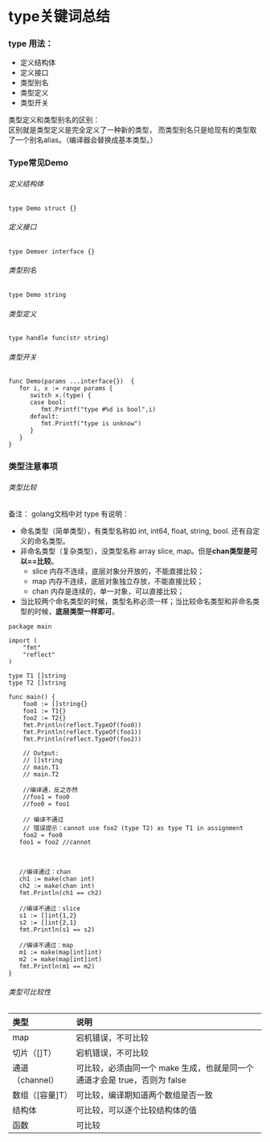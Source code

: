 # type关键词总结

### type 用法：

* 定义结构体
* 定义接口 
* 类型别名 
* 类型定义
* 类型开关

类型定义和类型别名的区别：  
区别就是类型定义是完全定义了一种新的类型，
而类型别名只是给现有的类型取了一个别名alias。（编译器会替换成基本类型。）


### Type常见Demo

###### 定义结构体
```
type Demo struct {}

```

###### 定义接口
```
type Demoer interface {}

```

###### 类型别名
```
type Demo string

```

###### 类型定义
```
type handle func(str string) 

```

###### 类型开关
```
func Demo(params ...interface{})  {
   for i, x := range params {
      switch x.(type) {
      case bool:
         fmt.Printf("type #%d is bool",i)
      default:
         fmt.Printf("type is unknow")
      }
   }
}

```

### 类型注意事项

###### 类型比较
备注：
golang文档中对 type 有说明： 
* 命名类型（简单类型），有类型名称如 int, int64, float, string, bool. 还有自定义的命名类型。 
* 非命名类型（复杂类型），没类型名称 array slice, map。但是**chan类型是可以==比较**。
   * slice 内存不连续，底层对象分开放的，不能直接比较； 
   * map 内存不连续，底层对象独立存放，不能直接比较；
   * chan 内存是连续的，单一对象，可以直接比较；
* 当比较两个命名类型的时候，类型名称必须一样；当比较命名类型和非命名类型的时候，**底层类型一样即可**。 
```
package main

import (
	"fmt"
	"reflect"
)

type T1 []string
type T2 []string

func main() {
	foo0 := []string{}
	foo1 := T1{}
	foo2 := T2{}
	fmt.Println(reflect.TypeOf(foo0))
	fmt.Println(reflect.TypeOf(foo1))
	fmt.Println(reflect.TypeOf(foo2))

	// Output:
	// []string
	// main.T1
	// main.T2

	//编译通，反之亦然
	//foo1 = foo0
	//foo0 = foo1

	// 编译不通过
	// 错误提示：cannot use foo2 (type T2) as type T1 in assignment
	foo2 = foo0
   foo1 = foo2 //cannot



   //编译通过：chan
   ch1 := make(chan int)
   ch2 := make(chan int)
   fmt.Println(ch1 == ch2)   
    
   //编译不通过：slice
   s1 := []int{1,2}
   s2 := []int{2,1}
   fmt.Println(s1 == s2)

   //编译不通过：map
   m1 := make(map[int]int)
   m2 := make(map[int]int)
   fmt.Println(m1 == m2)
}

```


###### 类型可比较性

| 类型 | 说明 |
| :--- | :------------------ |
| map | 宕机错误，不可比较 |
| 切片（[]T）| 宕机错误，不可比较|
| 通道（channel）| 可比较，必须由同一个 make 生成，也就是同一个通道才会是 true，否则为 false |
| 数组（[容量]T）| 可比较，编译期知道两个数组是否一致 |
| 结构体 | 可比较，可以逐个比较结构体的值 |
| 函数 | 可比较 |
